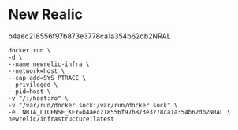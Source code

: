 # New Realic

b4aec218556f97b873e3778ca1a354b62db2NRAL

    docker run \
    -d \
    --name newrelic-infra \
    --network=host \
    --cap-add=SYS_PTRACE \
    --privileged \
    --pid=host \
    -v "/:/host:ro" \
    -v "/var/run/docker.sock:/var/run/docker.sock" \
    -e  NRIA_LICENSE_KEY=b4aec218556f97b873e3778ca1a354b62db2NRAL \
    newrelic/infrastructure:latest